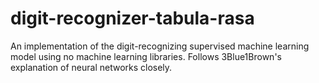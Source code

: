 # digit-recognizer-tabula-rasa
An implementation of the digit-recognizing supervised machine learning model using no machine learning libraries. Follows 3Blue1Brown's explanation of neural networks closely. 
